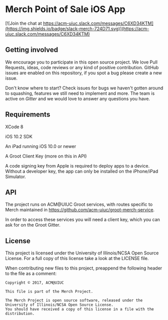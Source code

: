 # Merch Point of Sale iOS App

[![Join the chat at https://acm-uiuc.slack.com/messages/C6XD34KTM](https://img.shields.io/badge/slack-merch-724D71.svg)](https://acm-uiuc.slack.com/messages/C6XD34KTM)

## Getting involved

We encourage you to participate in this open source project. We love Pull Requests, ideas, code reviews or any kind of positive contribution. GitHub issues are enabled on this repository, if you spot a bug please create a new issue.

Don't know where to start? Check issues for bugs we haven't gotten around to squashing, features we still need to implement and more. The team is active on *Gitter* and we would love to answer any questions you have.

## Requirements

XCode 8

iOS 10.2 SDK

An iPad running iOS 10.0 or newer

A Groot Client Key (more on this in API)

A code signing key from Apple is required to deploy apps to a device. Without a developer key, the app can only be installed on the iPhone/iPad Simulator.

## API

The project runs on ACM@UIUC Groot services, with routes specific to Merch maintained in https://github.com/acm-uiuc/groot-merch-service.

In order to access these services you will need a client key, which you can ask for on the Groot Gitter.

## License

This project is licensed under the University of Illinois/NCSA Open Source License. For a full copy of this license take a look at the LICENSE file. 

When contributing new files to this project, preappend the following header to the file as a comment: 

```
Copyright © 2017, ACM@UIUC

This file is part of the Merch Project.  
 
The Merch Project is open source software, released under the University of Illinois/NCSA Open Source License. 
You should have received a copy of this license in a file with the distribution.
```
